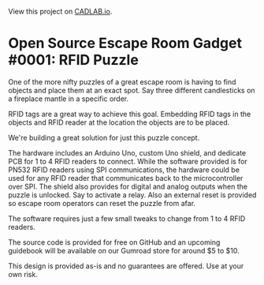 View this project on [CADLAB.io](https://cadlab.io/project/2087). 

# Open Source Escape Room Gadget #0001: RFID Puzzle
One of the more nifty puzzles of a great escape room is having to find objects and place them at an exact spot. Say three different candlesticks on a fireplace mantle in a specific order.

RFID tags are a great way to achieve this goal. Embedding RFID tags in the objects and RFID reader at the location the objects are to be placed.

We're building a great solution for just this puzzle concept.

The hardware includes an Arduino Uno, custom Uno shield, and dedicate PCB for 1 to 4 RFID readers to connect. While the software provided is for PN532 RFID readers using SPI communications, the hardware could be used for any RFID reader that communicates back to the microcontroller over SPI. The shield also provides for digital and analog outputs when the puzzle is unlocked. Say to activate a relay. Also an external reset is provided so escape room operators can reset the puzzle from afar.

The software requires just a few small tweaks to change from 1 to 4 RFID readers.

The source code is provided for free on GitHub and an upcoming guidebook will be available on our Gumroad store for around $5 to $10.

This design is provided as-is and no guarantees are offered. Use at your own risk.
 
